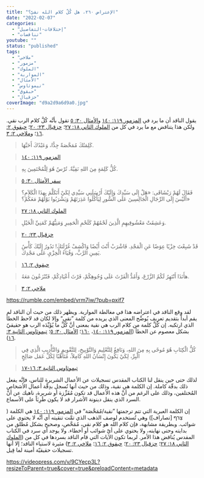 ```yaml
---
title: "الإعتراض ٢٦٠، هل كُلّ كلام الله نقيّ؟"
date: "2022-02-07"
categories: 
  - "إختلافات-التفاصيل"
  - "تناقضات"
youtube: ""
status: "published"
tags: 
  - "ملاخي"
  - "مزمور"
  - "الملوك"
  - "المواربة"
  - "الأمثال"
  - "تيموثاوس"
  - "حبقوق"
  - "حزقيال"
coverImage: "d9a2d9a6d9a0.jpg"
---
```


يقول الناقد أن ما يرد في [المزمور ١١٩: ١٤٠](https://my.bible.com/bible/101/PSA.119.140) و[الأمثال ٣٠: ٥](https://my.bible.com/bible/101/PRO.30.5) تقول بأنَّه كُلَّ كلام الرب نقي. ولكن هذا يتناقض مع ما يرد في كل من [الملوك الثاني ١٨: ٢٧](https://my.bible.com/bible/101/2KI.18.27)؛ [حزقيال ٢٣: ٢٠](https://my.bible.com/bible/101/EZK.23.20)؛ [حبقوق ٢: ١٦](https://my.bible.com/bible/101/HAB.2.16)؛ و[ملاخي ٢: ٣](https://my.bible.com/bible/101/MAL.2.3).

> كَلِمَتُكَ مُمَحَّصَةٌ جِدًّا، وَعَبْدُكَ أَحَبَّهَا.

> [المزمور ١١٩: ١٤٠](https://my.bible.com/bible/101/PSA.119.140)

> كُلُّ كَلِمَةٍ مِنَ اللهِ نَقِيَّةٌ. تُرْسٌ هُوَ لِلْمُحْتَمِينَ بِهِ.

> [سفر الأمثال ٣٠: ٥](https://my.bible.com/bible/101/PRO.30.5)

> فَقَالَ لَهُمْ رَبْشَاقَى: «هَلْ إِلَى سَيِّدِكَ وَإِلَيْكَ أَرْسَلَنِي سَيِّدِي لِكَيْ أَتَكَلَّمَ بِهذَا الْكَلاَمِ؟ أَلَيْسَ إِلَى الرِّجَالِ الْجَالِسِينَ عَلَى السُّورِ لِيَأْكُلُوا عَذِرَتَهُمْ وَيَشْرَبُوا بَوْلَهُمْ مَعَكُمْ؟»

> [الملوك الثاني ١٨: ٢٧](https://my.bible.com/bible/101/2KI.18.27)

> وَعَشِقَتْ مَعْشُوقِيهِمِ الَّذِينَ لَحْمُهُمْ كَلَحْمِ الْحَمِيرِ وَمَنِيُّهُمْ كَمَنِيِّ الْخَيْلِ.

> [حزقيال ٢٣: ٢٠](https://my.bible.com/bible/101/EZK.23.20)

> قَدْ شَبِعْتَ خِزْيًا عِوَضًا عَنِ الْمَجْدِ. فَاشْرَبْ أَنْتَ أَيْضًا وَاكْشِفْ غُرْلَتَكَ! تَدُورُ إِلَيْكَ كَأْسُ يَمِينِ الرَّبِّ، وَقُيَاءُ الْخِزْيِ عَلَى مَجْدِكَ.

> [حبقوق ٢: ١٦](https://my.bible.com/bible/101/HAB.2.16)

> هأَنَذَا أَنْتَهِرُ لَكُمُ الزَّرْعَ، وَأَمُدُّ الْفَرْثَ عَلَى وُجُوهِكُمْ، فَرْثَ أَعْيَادِكُمْ، فَتُنْزَعُونَ مَعَهُ.

> [ملاخي ٢: ٣](https://my.bible.com/bible/101/MAL.2.3)

https://rumble.com/embed/vrm7iw/?pub=pxif7

لقد وقع الناقد في اعتراضه هذا في مغالطة المواربة. ويظهر ذلك من حيث أن الناقد لم يقم أبداً بتقديم تعريف يُوضِّح المعنى الذي يريده من كلمة ”نقي“ وإلا لكان قد لاحظ الخطأ الذي ارتكبه. إن كُلَّ كلمة من كلام الرب هي نقية بمعنى أنَّ كُلَّ ما يُؤَيِّدَه الرب هو حقيقيّ بشكل معصوم عن الخطأ ([المزمور ١١٩: ١٤٠](https://my.bible.com/bible/101/PSA.119.140)، [١٦٠](https://my.bible.com/bible/101/PSA.119.160)؛ [الأمثال ٣٠: ٥](https://my.bible.com/bible/101/PRO.30.5)؛ [تيموثاوس الثانية ٣: ١٦](https://my.bible.com/bible/101/2TI.3.16)).

> كُلُّ الْكِتَابِ هُوَ مُوحًى بِهِ مِنَ اللهِ، وَنَافِعٌ لِلتَّعْلِيمِ وَالتَّوْبِيخِ، لِلتَّقْوِيمِ وَالتَّأْدِيبِ الَّذِي فِي الْبِرِّ، لِكَيْ يَكُونَ إِنْسَانُ اللهِ كَامِلاً، مُتَأَهِّبًا لِكُلِّ عَمَل صَالِحٍ

> [تيموثاوس الثانية ٣: ١٦-١٧](https://my.bible.com/bible/101/2TI.3.16-17)

لذلك حتى حين ينقل لنا الكتاب المقدس تسجيلات عن الأعمال الشريرة للناس، فإنَّه يفعل ذلك بدقّة كاملة. إن الكلمة هي نقية، وذلك من حيث أنها تُسجل بدِقَّة أعمال الأشخاص المُختلفين، وذلك على الرغم من أنَّ هذه الأعمال قد تكون مُقَزِّزة أو شريرة، ناهيك عن أنَّ السرد الذي ينقل دينونة الأشرار قد لا يكون طَرِبَاً على الأسماع.

إن الكلمة العبرية التي تتم ترجمتها ”نقية/مُمَحَّصَة“ في [المزمور ١١٩: ١٤٠](https://my.bible.com/bible/101/PSA.119.140) هي الكلمة ( צְרף \[تصاراف\]) وهي تُستخدم لوصف الذهب الذي تمَّت تنقيته أي أنَّه لا يحتوي على شوائب. وبطريقة مشابهة، فإن كلام الله هو كلام نقي، مُمَحَّص، وصحيح بشكل مُطلق من بدايته وحتى نهايته، ولا يحتوي على أيّ شوائب أو أخطاء. ولا يوجد أي سرد في الكتاب المقدس يُناقض هذا الأمر. لربما تكون الآيات التي قام الناقد بسردها في كل من ([الملوك الثاني ١٨: ٢٧](https://my.bible.com/bible/101/2KI.18.27)؛ [حزقيال ٢٣: ٢٠](https://my.bible.com/bible/101/EZK.23.20)؛ [حبقوق ٢: ١٦](https://my.bible.com/bible/101/HAB.2.16)؛ [ملاخي ٢: ٣](https://my.bible.com/bible/101/MAL.2.3)) مثيرة لاستياء الناقد؛ إلا أنها تسجيلات حقيقيّة أمينة لما قِيل.

https://videopress.com/v/9CYecp3L?resizeToParent=true&cover=true&preloadContent=metadata
